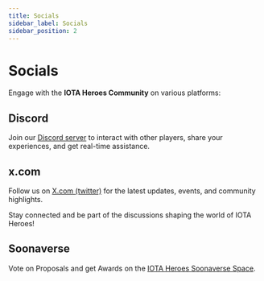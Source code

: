 ```yaml
---
title: Socials
sidebar_label: Socials
sidebar_position: 2
---
```


# Socials

Engage with the **IOTA Heroes Community** on various platforms:

## Discord
Join our [Discord server](https://discord.gg/WC2S9AjuXY) to interact with other players, share your experiences, and get real-time assistance.

## x.com
Follow us on [X.com (twitter)](https://twitter.com/IotaHeroes) for the latest updates, events, and community highlights.

Stay connected and be part of the discussions shaping the world of IOTA Heroes!


## Soonaverse
Vote on Proposals and get Awards on the [IOTA Heroes Soonaverse Space](https://soonaverse.com/space/0x6163f230fc77c4f5f2c4bdf0eb982869021744f8).